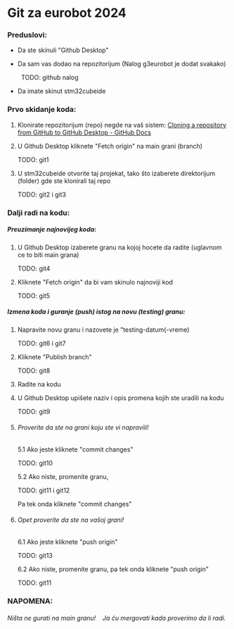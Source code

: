 # Git za eurobot 2024

### Preduslovi:

- Da ste skinuli "Github Desktop"

- Da sam vas dodao na repozitorijum (Nalog g3eurobot je dodat svakako)

        TODO: github nalog

- Da imate skinut stm32cubeide

### Prvo skidanje koda:

1. Klonirate repozitorijum (repo) negde na vaš sistem: [Cloning a repository from GitHub to GitHub Desktop - GitHub Docs](https://docs.github.com/en/desktop/adding-and-cloning-repositories/cloning-a-repository-from-github-to-github-desktop)

2. U Github Desktop kliknete "Fetch origin" na main grani (branch)
   
   TODO: git1

3. U stm32cubeide otvorite taj projekat, tako što izaberete direktorijum (folder) gde ste klonirali taj repo
   
   TODO: git2 i git3

### Dalji radi na kodu:

##### Preuzimanje najnovijeg koda:

1. U Github Desktop izaberete granu na kojoj hocete da radite (uglavnom ce to biti main grana)
   
   TODO: git4

2. Kliknete "Fetch origin" da bi vam skinulo najnoviji kod
   
   TODO: git5

##### Izmena koda i guranje (push) istog na novu (testing) granu:

1. Napravite novu granu i nazovete je "testing-datum(-vreme)
   
   TODO: git6 i git7

2. Kliknete "Publish branch"
   
   TODO: git8

3. Radite na kodu

4. U Github Desktop upišete naziv i opis promena kojih ste uradili na kodu
   
   TODO: git9

5. ###### Proverite da ste na grani koju ste vi napravili!
   
   5.1 Ako jeste kliknete "commit changes"
   
   TODO: git10
   
   5.2 Ako niste, promenite granu,
   
   TODO: git11 i git12
   
   Pa tek onda kliknete "commit changes"

6. ###### Opet proverite da ste na vašoj grani!
   
   6.1 Ako jeste kliknete "push origin"
   
   TODO: git13
   
   6.2 Ako niste, promenite granu, pa tek onda kliknete "push origin"
   
   TODO: git11

### NAPOMENA:

###### Ništa ne gurati na main granu!    Ja ću mergovati kada proverimo da li radi.
